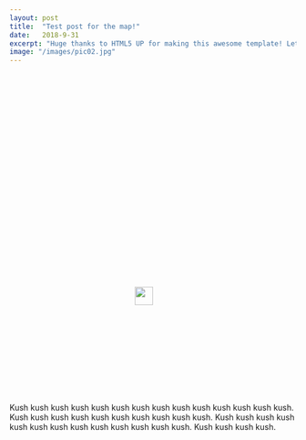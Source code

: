 ```yaml
---
layout: post
title:  "Test post for the map!"
date:   2018-9-31
excerpt: "Huge thanks to HTML5 UP for making this awesome template! Let's see what it can do"
image: "/images/pic02.jpg"
---
```


<div style="background: url(https://upload.wikimedia.org/wikipedia/commons/1/1a/Egypt_kush.svg); background-size: cover; width: 504px; height: 578px; float: left; margin-right: 30px;">
  <img width="32px" src="https://chtsai88.github.io/wh9-kush/images/iron-ore.svg" style="position: relative; left: 220px; top: 375px;
"></div>
Kush kush kush kush kush kush kush kush kush kush kush kush kush kush. Kush kush kush kush kush kush kush kush kush kush. Kush kush kush kush kush kush kush kush kush kush kush kush kush. Kush kush kush kush. 

